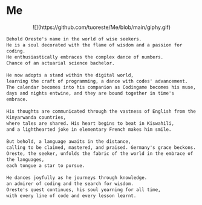 # Me

<p align="center">
![](https://github.com/tuoreste/Me/blob/main/giphy.gif)
</p>

<p align="center">
	
	Behold Oreste's name in the world of wise seekers.
	He is a soul decorated with the flame of wisdom and a passion for coding.
	He enthusiastically embraces the complex dance of numbers.
	Chance of an actuarial science bachelor.

	He now adopts a stand within the digital world,
	learning the craft of programming, a dance with codes' advancement.
	The calendar becomes into his companion as Codingame becomes his muse,
	days and nights entwine, and they are bound together in time's embrace.

	His thoughts are communicated through the vastness of English from the Kinyarwanda countries,
	where tales are shared. His heart begins to beat in Kiswahili,
	and a lighthearted joke in elementary French makes him smile.

	But behold, a language awaits in the distance,
	calling to be claimed, mastered, and praised. Germany's grace beckons.
	Oreste, the seeker, unfolds the fabric of the world in the embrace of the languages,
	each tongue a star to pursue.

	He dances joyfully as he journeys through knowledge.
	an admirer of coding and the search for wisdom.
	Oreste's quest continues, his soul yearning for all time,
	with every line of code and every lesson learnt.
</p>

